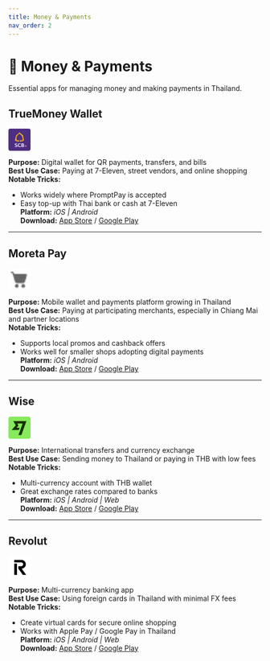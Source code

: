 ```yaml
---
title: Money & Payments
nav_order: 2
---
```


# 💸 Money & Payments

Essential apps for managing money and making payments in Thailand.

## TrueMoney Wallet

<img src="icons/truemoney-wallet.jpg" alt="TrueMoney Wallet icon" width="44" height="44" style="vertical-align:text-bottom;border-radius:4px"/>

**Purpose:** Digital wallet for QR payments, transfers, and bills  
**Best Use Case:** Paying at 7-Eleven, street vendors, and online shopping  
**Notable Tricks:**  
- Works widely where PromptPay is accepted  
- Easy top-up with Thai bank or cash at 7-Eleven  
**Platform:** *iOS | Android*  
**Download:** [App Store](https://apps.apple.com/app/truemoney-wallet/id568388474) / [Google Play](https://play.google.com/store/apps/details?id=mm.com.truemoney.wallet)

---

## Moreta Pay

<img src="icons/moreta-pay.png" alt="Moreta Pay icon" width="44" height="44" style="vertical-align:text-bottom;border-radius:4px"/>

**Purpose:** Mobile wallet and payments platform growing in Thailand  
**Best Use Case:** Paying at participating merchants, especially in Chiang Mai and partner locations  
**Notable Tricks:**  
- Supports local promos and cashback offers  
- Works well for smaller shops adopting digital payments  
**Platform:** *iOS | Android*  
**Download:** [App Store](https://apps.apple.com/th/app/moreta-pay/id6451324675) / [Google Play](https://play.google.com/store/apps/details?id=com.moreta.pay)

---

## Wise

<img src="icons/wise.jpg" alt="Wise icon" width="44" height="44" style="vertical-align:text-bottom;border-radius:4px"/>

**Purpose:** International transfers and currency exchange  
**Best Use Case:** Sending money to Thailand or paying in THB with low fees  
**Notable Tricks:**  
- Multi-currency account with THB wallet  
- Great exchange rates compared to banks  
**Platform:** *iOS | Android | Web*  
**Download:** [App Store](https://apps.apple.com/app/wise/id612261027) / [Google Play](https://play.google.com/store/apps/details?id=com.transferwise.android)

---

## Revolut

<img src="icons/revolut.jpg" alt="Revolut icon" width="44" height="44" style="vertical-align:text-bottom;border-radius:4px"/>

**Purpose:** Multi-currency banking app  
**Best Use Case:** Using foreign cards in Thailand with minimal FX fees  
**Notable Tricks:**  
- Create virtual cards for secure online shopping  
- Works with Apple Pay / Google Pay in Thailand  
**Platform:** *iOS | Android | Web*  
**Download:** [App Store](https://apps.apple.com/app/revolut/id932493382) / [Google Play](https://play.google.com/store/apps/details?id=com.revolut.revolut)
